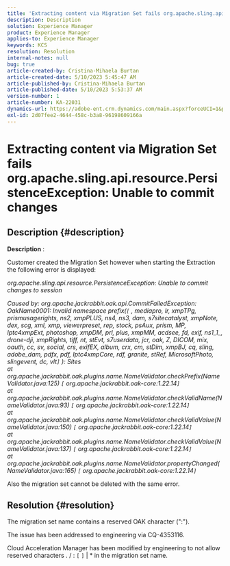 ```yaml
---
title: 'Extracting content via Migration Set fails org.apache.sling.api.resource.PersistenceException: Unable to commit changes'
description: Description
solution: Experience Manager
product: Experience Manager
applies-to: Experience Manager
keywords: KCS
resolution: Resolution
internal-notes: null
bug: true
article-created-by: Cristina-Mihaela Burtan
article-created-date: 5/10/2023 5:45:47 AM
article-published-by: Cristina-Mihaela Burtan
article-published-date: 5/10/2023 5:53:37 AM
version-number: 1
article-number: KA-22031
dynamics-url: https://adobe-ent.crm.dynamics.com/main.aspx?forceUCI=1&pagetype=entityrecord&etn=knowledgearticle&id=75069de8-f5ee-ed11-8849-6045bd006295
exl-id: 2d07fee2-4644-458c-b3a8-96198609166a
---
```

# Extracting content via Migration Set fails org.apache.sling.api.resource.PersistenceException: Unable to commit changes

## Description {#description}


<b>Description</b> : 

 Customer created the Migration Set however when starting the Extraction the following error is displayed:

*org.apache.sling.api.resource.PersistenceException: Unable to commit changes to session*

*Caused by: org.apache.jackrabbit.oak.api.CommitFailedException: OakName0001: Invalid namespace prefix(`[` , mediapro, lr, xmpTPg, prismusagerights, ns2, xmpPLUS, ns4, ns3, dam, s7sitecatalyst, xmpNote, dex, scg, xml, xmp, viewerpreset, rep, stock, psAux, prism, MP, Iptc4xmpExt, photoshop, xmpDM, prl, plus, xmpMM, acdsee, fd, exif, ns1_1_, drone-dji, xmpRights, tiff, nt, stEvt, s7userdata, jcr, oak, Z, DICOM, mix, oauth, cc, sv, social, crs, exifEX, album, crx, cm, stDim, xmpBJ, cq, sling, adobe_dam, pdfx, pdf, Iptc4xmpCore, rdf, granite, stRef, MicrosoftPhoto, slingevent, dc, vlt`]` ): Sites
<br>at org.apache.jackrabbit.oak.plugins.name.NameValidator.checkPrefix(NameValidator.java:125) `[` org.apache.jackrabbit.oak-core:1.22.14`]` 
<br>at org.apache.jackrabbit.oak.plugins.name.NameValidator.checkValidName(NameValidator.java:93) `[` org.apache.jackrabbit.oak-core:1.22.14`]` 
<br>at org.apache.jackrabbit.oak.plugins.name.NameValidator.checkValidValue(NameValidator.java:150) `[` org.apache.jackrabbit.oak-core:1.22.14`]` 
<br>at org.apache.jackrabbit.oak.plugins.name.NameValidator.checkValidValue(NameValidator.java:137) `[` org.apache.jackrabbit.oak-core:1.22.14`]` 
<br>at org.apache.jackrabbit.oak.plugins.name.NameValidator.propertyChanged(NameValidator.java:165) `[` org.apache.jackrabbit.oak-core:1.22.14`]`*

 Also the migration set cannot be deleted with the same error.


## Resolution {#resolution}


The migration set name contains a reserved OAK character (":").

The issue has been addressed to engineering via CQ-4353116.

Cloud Acceleration Manager has been modified by engineering to not allow reserved characters . / : `[`  `]`  | \* in the migration set name.
